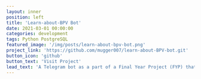 ```yaml
---
layout: inner
position: left
title: 'Learn-about-BPV Bot'
date: 2021-03-01 00:00:00
categories: development
tags: Python PostgreSQL
featured_image: '/img/posts/learn-about-bpv-bot.png'
project_link: 'https://github.com/mugger007/learn-about-BPV-bot.git'
button_icon: 'github'
button_text: 'Visit Project'
lead_text: 'A Telegram bot as a part of a Final Year Project (FYP) that provides education on factors affecting long-term blood pressure variability (BPV) to healthcare professional trainees.'
---
```

